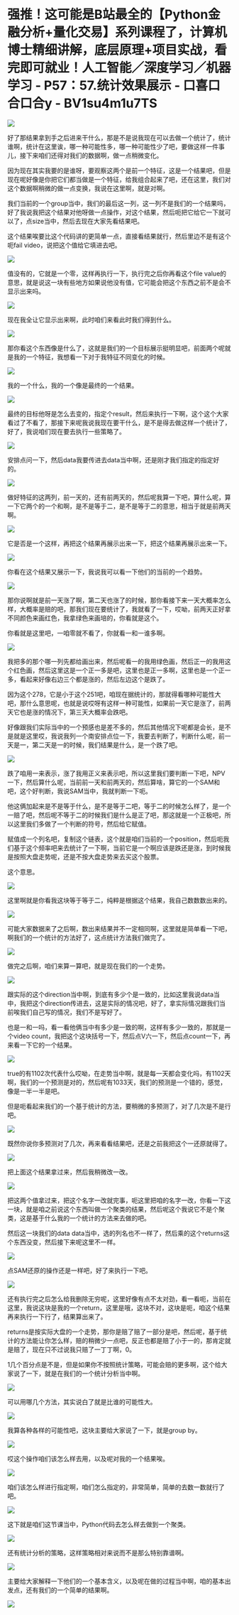 # 强推！这可能是B站最全的【Python金融分析+量化交易】系列课程了，计算机博士精细讲解，底层原理+项目实战，看完即可就业！人工智能／深度学习／机器学习 - P57：57.统计效果展示 - 口喜口合口合y - BV1su4m1u7TS

![](img/07ccdfd6e0daafa336d4a1d0dd509e9e_0.png)

好了那结果拿到手之后进来干什么，那是不是说我现在可以去做一个统计了，统计谁啊，统计在这里诶，哪一种可能性多，哪一种可能性少了吧，要做这样一件事儿，接下来咱们还得对我们的数据啊，做一点稍微变化。

因为现在其实我要的是谁呀，要观察这两个是前一个特征，这是一个结果吧，但是现在呢好像是你把它们都当做是一个特征，给我组合起来了吧，还在这里，我们对这个数据啊稍微的做一点变换，我说在这里啊，就是对啊。

我们当前的一个group当中，我们的最后这一列，这一列不是我们的一个结果吗，好了我说我把这个结果对他呀做一点操作，对这个结果，然后呃把它给它一下就可以了，点size当中，然后去现在大家先看结果吧。

这个结果唉要比这个代码讲的更简单一点，直接看结果就行，然后里边不是有这个呃fail video，说把这个值给它填进去吧。



![](img/07ccdfd6e0daafa336d4a1d0dd509e9e_2.png)

值没有的，它就是一个零，这样再执行一下，执行完之后你再看这个file value的意思，就是说这一块有些地方如果说他没有值，它可能会把这个东西之前不是会不显示出来吗。



![](img/07ccdfd6e0daafa336d4a1d0dd509e9e_4.png)

现在我全让它显示出来啊，此时咱们来看此时我们得到什么。

![](img/07ccdfd6e0daafa336d4a1d0dd509e9e_6.png)

那你看这个东西像是什么了，这就是我们的一个目标展示挺明显吧，前面两个呢就是我的一个特征，我想看一下对于我特征不同变化的时候。



![](img/07ccdfd6e0daafa336d4a1d0dd509e9e_8.png)

我的一个什么，我的一个像是最终的一个结果。

![](img/07ccdfd6e0daafa336d4a1d0dd509e9e_10.png)

最终的目标他呀是怎么去变的，指定个result，然后来执行一下啊，这个这个大家看过了不看了，那接下来呢我说我现在要干什么，是不是得去做这样一个统计了，好了，我说咱们现在要去执行一些策略了。



![](img/07ccdfd6e0daafa336d4a1d0dd509e9e_12.png)

安排点问一下，然后data我要传进去data当中啊，还是刚才我们指定的指定好的。

![](img/07ccdfd6e0daafa336d4a1d0dd509e9e_14.png)

做好特征的这两列，前一天的，还有前两天的，然后呢我算一下吧，算什么呢，算一下它两个的一个和啊，是不是等于二，是不是等于二的意思，相当于就是前两天啊。



![](img/07ccdfd6e0daafa336d4a1d0dd509e9e_16.png)

它是否是一个这样，再把这个结果再展示出来一下，把这个结果再展示出来一下。

![](img/07ccdfd6e0daafa336d4a1d0dd509e9e_18.png)

你看在这个结果又展示一下，我说我可以看一下他们的当前的一个趋势。

![](img/07ccdfd6e0daafa336d4a1d0dd509e9e_20.png)

那你说啊就是前一天涨了啊，第二天也涨了的时候，那你看接下来一天大概率怎么样，大概率是赔的吧，那我们现在要统计了，我就看了一下，哎呦，前两天正好拿不同颜色来画红色，我拿绿色来画培的，你看就是这个。

你看就是这里吧，一咱零就不看了，你就看一和一谁多啊。

![](img/07ccdfd6e0daafa336d4a1d0dd509e9e_22.png)

我把多的那个哪一列先都给画出来，然后呢看一的我用绿色画，然后正一的我用这个红色画，然后这里这是一个正一多是吧，这里也是正一多啊，这里也是一个正一多，看起来好像右边三个都是涨的，然后左边这个是跌了。

因为这个278，它是小于这个251吧，咱现在据统计的，那就得看哪种可能性大吧，那什么意思呢，也就是说哎呀有这样一种可能性，如果前一天它是涨了，前两天它也是涨的情况下，第三天大概率会跌吧。

好像跟我们实际当中的一个预感也是差不多的，然后其他情况下呢都是会长，是不是就是这里哎，我说我列一个南安排点位一下，我要去判断了，判断什么呢，前一天是一，第二天是一的时候，我们结果是什么，是一个跌了吧。



![](img/07ccdfd6e0daafa336d4a1d0dd509e9e_24.png)

跌了咱用一来表示，涨了我用正义来表示吧，所以这里我们要判断一下吧，NPV一下，然后算什么呢，当前前一天和前两天的，然后算啥，算它的一个SAM和吧，这个好判断，我说SAM当中，我就判断一下呃。

他这俩加起来是不是等于什么，是不是等于二吧，等于二的时候怎么样了，是一个一赔了吧，然后呢不等于二的时候我们是什么是正了吧，那这就是一个正极吧，所以这里我们多做了一个判断的符号，然后给它赋值。

赋值成一个列名吧，复制这个链表，这个就是咱们当前的一个position，然后呃我们基于这个频率吧来去统计了一下啊，当前它是一个啊应该是跌还是涨，到时候我是按照大盘走势呢，还是不按大盘走势来去买这个股票。

这个意思。

![](img/07ccdfd6e0daafa336d4a1d0dd509e9e_26.png)

这里啊就是你看我这块等于等于二，纯粹是根据这个结果，我自己数数数出来的。

![](img/07ccdfd6e0daafa336d4a1d0dd509e9e_28.png)

可能大家数据来了之后啊，数出来结果并不一定相同啊，这里就是简单看一下吧，啊我们的一个统计的方法好了，这点统计方法我们做完了。



![](img/07ccdfd6e0daafa336d4a1d0dd509e9e_30.png)

做完之后啊，咱们来算一算吧，就是现在我们的一个走势。

![](img/07ccdfd6e0daafa336d4a1d0dd509e9e_32.png)

跟实际的这个direction当中啊，到底有多少个是一致的，比如这里我说data当中，我把这个direction传进去，这是实际的情况吧，好了，拿实际情况跟我们当前唉我们自己写的情况，我们不是写好了。

也是一和一吗，看一看他俩当中有多少是一致的啊，这样有多少一致的，那就是一个video count，我把这个这块括号一下，然后点V六一下，然后点count一下，再来看一下它的一个结果。



![](img/07ccdfd6e0daafa336d4a1d0dd509e9e_34.png)

true的有1102次代表什么哎呦，在走势当中啊，就是每一天都会变化吗，有1102天啊，我们的一个预测是对的，然后呢有1033天，我们的预测是一个错的，感觉，像是一半一半是吧。

但是呃看起来我们的一个基于统计的方法，要稍微的多预测了，对了几次是不是行吧。

![](img/07ccdfd6e0daafa336d4a1d0dd509e9e_36.png)

既然你说你多预测对了几次，再来看看结果吧，还是之前我把这个一还原就得了。

![](img/07ccdfd6e0daafa336d4a1d0dd509e9e_38.png)

把上面这个结果拿过来，然后我稍微改一改。

![](img/07ccdfd6e0daafa336d4a1d0dd509e9e_40.png)

把这两个值拿过来，把这个名字一改就完事，呃这里把咱的名字一改，你看一下这一块，就是咱之前说这个东西叫做一个聚类的结果，然后呢这个我说它不是个聚类，这是基于什么我的一个统计的方法来去做的吧。

然后这一块我们的data data当中，选的列名也不一样了，然后乘的这个returns这个东西没变，然后接下来呢这里不一样。



![](img/07ccdfd6e0daafa336d4a1d0dd509e9e_42.png)

点SAM还原的操作还是一样吧，好了来执行一下吧。

![](img/07ccdfd6e0daafa336d4a1d0dd509e9e_44.png)

还有执行完之后怎么给我删除无穷呢，这里好像有点不太对劲，看一看呃，当前在这里，我说这块是我的一个return，这里是哦，这块不对，这块是呃，咱这个结果再来执行一下行了，结果算出来了。

returns是按实际大盘的一个走势，那你是赔了赔了一部分是吧，然后呢，基于统计的方法能让你怎么样，赔的稍微少一点吧，反正也都是赔了小于一的，那肯定就是赔了，现在只不过说我只赔了一丁丁啊，0。

1几个百分点是不是，但是如果你不按照统计策略，可能会赔的更多啊，这个给大家说了一下，就是在我们的一个统计分析当中啊。



![](img/07ccdfd6e0daafa336d4a1d0dd509e9e_46.png)

可以用哪几个方法，其实说白了就是比谁的可能性大。

![](img/07ccdfd6e0daafa336d4a1d0dd509e9e_48.png)

我算各种各样的可能性吧，这块主要给大家说了一下，就是group by。

![](img/07ccdfd6e0daafa336d4a1d0dd509e9e_50.png)

哎这个操作咱们该怎么样去用，以及呢对我的一个结果唉。

![](img/07ccdfd6e0daafa336d4a1d0dd509e9e_52.png)

咱们该怎么样进行指定啊，咱们怎么指定的，非常简单，简单的去数一数就行了吧。

![](img/07ccdfd6e0daafa336d4a1d0dd509e9e_54.png)

这下就是咱们这节课当中，Python代码去怎么样去做到一个聚类。

![](img/07ccdfd6e0daafa336d4a1d0dd509e9e_56.png)

还有统计分析的策略，这样策略相对来说而不是那么特别靠谱啊。

![](img/07ccdfd6e0daafa336d4a1d0dd509e9e_58.png)

主要给大家解释一下他们的一个基本含义，以及呢在做的过程当中啊，咱的基本出发点，还有我们的一个简单的结果啊。



![](img/07ccdfd6e0daafa336d4a1d0dd509e9e_60.png)